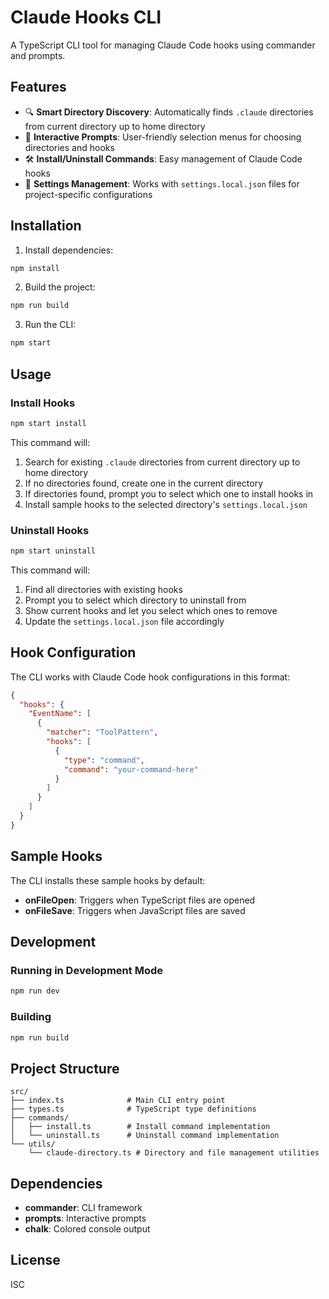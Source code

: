 # Claude Hooks CLI

A TypeScript CLI tool for managing Claude Code hooks using commander and prompts.

## Features

- 🔍 **Smart Directory Discovery**: Automatically finds `.claude` directories from current directory up to home directory
- 📝 **Interactive Prompts**: User-friendly selection menus for choosing directories and hooks
- 🛠️ **Install/Uninstall Commands**: Easy management of Claude Code hooks
- 📁 **Settings Management**: Works with `settings.local.json` files for project-specific configurations

## Installation

1. Install dependencies:
```bash
npm install
```

2. Build the project:
```bash
npm run build
```

3. Run the CLI:
```bash
npm start
```

## Usage

### Install Hooks

```bash
npm start install
```

This command will:
1. Search for existing `.claude` directories from current directory up to home directory
2. If no directories found, create one in the current directory
3. If directories found, prompt you to select which one to install hooks in
4. Install sample hooks to the selected directory's `settings.local.json`

### Uninstall Hooks

```bash
npm start uninstall
```

This command will:
1. Find all directories with existing hooks
2. Prompt you to select which directory to uninstall from
3. Show current hooks and let you select which ones to remove
4. Update the `settings.local.json` file accordingly

## Hook Configuration

The CLI works with Claude Code hook configurations in this format:

```json
{
  "hooks": {
    "EventName": [
      {
        "matcher": "ToolPattern",
        "hooks": [
          {
            "type": "command",
            "command": "your-command-here"
          }
        ]
      }
    ]
  }
}
```

## Sample Hooks

The CLI installs these sample hooks by default:

- **onFileOpen**: Triggers when TypeScript files are opened
- **onFileSave**: Triggers when JavaScript files are saved

## Development

### Running in Development Mode

```bash
npm run dev
```

### Building

```bash
npm run build
```

## Project Structure

```
src/
├── index.ts              # Main CLI entry point
├── types.ts              # TypeScript type definitions
├── commands/
│   ├── install.ts        # Install command implementation
│   └── uninstall.ts      # Uninstall command implementation
└── utils/
    └── claude-directory.ts # Directory and file management utilities
```

## Dependencies

- **commander**: CLI framework
- **prompts**: Interactive prompts
- **chalk**: Colored console output

## License

ISC 